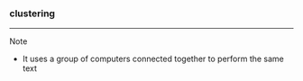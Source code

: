 ### clustering
---
> [!note]
> - It uses  a group of computers connected together to perform the same text 